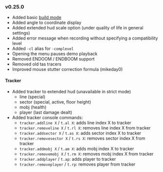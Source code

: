 ### v0.25.0
- Added basic [build mode](../docs/build_mode.md)
- Added angle to coordinate display
- Added extended hud scale option (under quality of life in general settings)
- Added error message when recording without specifying a compatibility level
- Added `-cl` alias for `-complevel`
- Opening the menu pauses demo playback
- Removed ENDOOM / ENDBOOM support
- Removed old tas tracers
- Improved mouse stutter correction formula (mikeday0)

#### Tracker
- Added tracker to extended hud (unavailable in strict mode)
  - line (special)
  - sector (special, active, floor height)
  - mobj (health)
  - player (last damage dealt)
- Added tracker console commands:
  - `tracker.addline X` / `t.al X`: adds line index X to tracker
  - `tracker.removeline X` / `t.rl X`: removes line index X from tracker
  - `tracker.addsector X` / `t.as X`: adds sector index X to tracker
  - `tracker.removesector X` / `t.rs X`: removes sector index X from tracker
  - `tracker.addmobj X` / `t.am X`: adds mobj index X to tracker
  - `tracker.removemobj X` / `t.rm X`: removes mobj index X from tracker
  - `tracker.addplayer` / `t.ap`: adds player to tracker
  - `tracker.removeplayer` / `t.rp`: removes player from tracker
